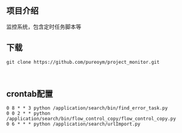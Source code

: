 ## 项目介绍
监控系统，包含定时任务脚本等
<br>

## 下载
```
git clone https://github.com/pureoym/project_monitor.git
```
<br>

## crontab配置
```
0 8 * * 3 python /application/search/bin/find_error_task.py
0 0 2 * * python /application/search/bin/flow_control_copy/flow_control_copy.py
0 6 * * * python /application/search/urlImport.py
```

